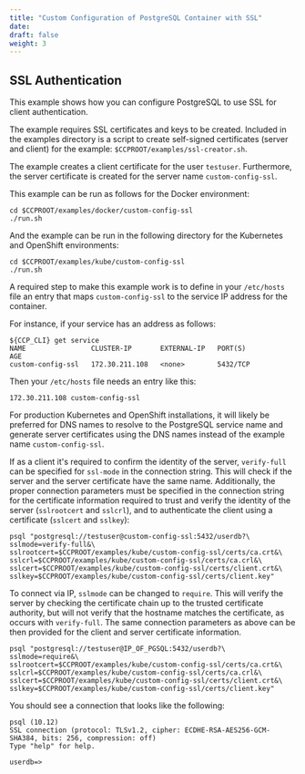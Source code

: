 ```yaml
---
title: "Custom Configuration of PostgreSQL Container with SSL"
date: 
draft: false
weight: 3
---
```


## SSL Authentication

This example shows how you can configure PostgreSQL to use SSL for
client authentication.

The example requires SSL certificates and keys to be created.  Included in
the examples directory is a script to create self-signed certificates (server
and client) for the example: `$CCPROOT/examples/ssl-creator.sh`.

The example creates a client certificate for the user `testuser`.  Furthermore,
the server certificate is created for the server name `custom-config-ssl`.

This example can be run as follows for the Docker environment:
```
cd $CCPROOT/examples/docker/custom-config-ssl
./run.sh
```

And the example can be run in the following directory for the Kubernetes and OpenShift environments:
```
cd $CCPROOT/examples/kube/custom-config-ssl
./run.sh
```

A required step to make this example work is to define
in your `/etc/hosts` file an entry that maps `custom-config-ssl`
to the service IP address for the container.

For instance, if your service has an address as follows:
```
${CCP_CLI} get service
NAME                CLUSTER-IP       EXTERNAL-IP   PORT(S)                   AGE
custom-config-ssl   172.30.211.108   <none>        5432/TCP
```

Then your `/etc/hosts` file needs an entry like this:
```
172.30.211.108 custom-config-ssl
```

For production Kubernetes and OpenShift installations, it will likely be preferred for DNS
names to resolve to the PostgreSQL service name and generate
server certificates using the DNS names instead of the example
name `custom-config-ssl`.

If as a client it's required to confirm the identity of the server, `verify-full` can be
specified for `ssl-mode` in the connection string.  This will check if the server and the
server certificate have the same name.  Additionally, the proper connection parameters
must be specified in the connection string for the certificate information required to
trust and verify the identity of the server (`sslrootcert` and `sslcrl`), and to
authenticate the client using a certificate (`sslcert` and `sslkey`):

```
psql "postgresql://testuser@custom-config-ssl:5432/userdb?\
sslmode=verify-full&\
sslrootcert=$CCPROOT/examples/kube/custom-config-ssl/certs/ca.crt&\
sslcrl=$CCPROOT/examples/kube/custom-config-ssl/certs/ca.crl&\
sslcert=$CCPROOT/examples/kube/custom-config-ssl/certs/client.crt&\
sslkey=$CCPROOT/examples/kube/custom-config-ssl/certs/client.key"
```

To connect via IP, `sslmode` can be changed to `require`.  This will verify the server
by checking the certificate chain up to the trusted certificate authority, but will not
verify that the hostname matches the certificate, as occurs with `verify-full`.  The same
connection parameters as above can be then provided for the client and server certificate
information.

```
psql "postgresql://testuser@IP_OF_PGSQL:5432/userdb?\
sslmode=require&\
sslrootcert=$CCPROOT/examples/kube/custom-config-ssl/certs/ca.crt&\
sslcrl=$CCPROOT/examples/kube/custom-config-ssl/certs/ca.crl&\
sslcert=$CCPROOT/examples/kube/custom-config-ssl/certs/client.crt&\
sslkey=$CCPROOT/examples/kube/custom-config-ssl/certs/client.key"
```

You should see a connection that looks like the following:
```
psql (10.12)
SSL connection (protocol: TLSv1.2, cipher: ECDHE-RSA-AES256-GCM-SHA384, bits: 256, compression: off)
Type "help" for help.

userdb=>
```
